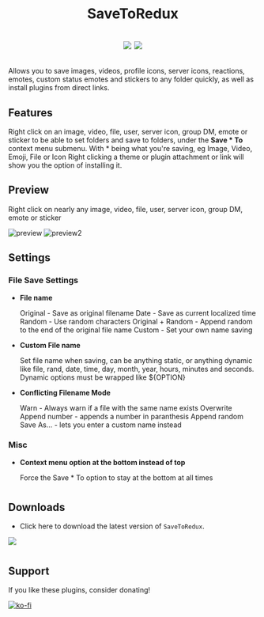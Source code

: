 <h1><p align="center">SaveToRedux</p><p align="center">
<img src="https://img.shields.io/github/stars/1Lighty/BetterDiscordPlugins?color=yellow&style=for-the-badge">
<img src="https://img.shields.io/github/forks/1Lighty/BetterDiscordPlugins?color=blue&style=for-the-badge">
</p></h1>

Allows you to save images, videos, profile icons, server icons, reactions, emotes, custom status emotes and stickers to any folder quickly, as well as install plugins from direct links.

## Features
Right click on an image, video, file, user, server icon, group DM, emote or sticker to be able to set folders and save to folders, under the **Save * To** context menu submenu.
With * being what you're saving, eg Image, Video, Emoji, File or Icon
Right clicking a theme or plugin attachment or link will show you the option of installing it.

## Preview
Right click on nearly any image, video, file, user, server icon, group DM, emote or sticker

![preview](https://i.imgur.com/htOuqtw.png)
![preview2](https://cdn.discordapp.com/attachments/389049952732446733/694622056213512292/5jsZjnlrCBkz.png)

## Settings
### __File Save Settings__
- **File name**

  Original - Save as original filename
Date - Save as current localized time
Random - Use random characters
Original + Random - Append random to the end of the original file name
Custom - Set your own name saving
- **Custom File name**
  
  Set file name when saving, can be anything static, or anything dynamic like file, rand, date, time, day, month, year, hours, minutes and seconds.
Dynamic options must be wrapped like ${OPTION}
- **Conflicting Filename Mode**

  Warn - Always warn if a file with the same name exists
Overwrite
Append number - appends a number in paranthesis
Append random
Save As... - lets you enter a custom name instead
### __Misc__
- **Context menu option at the bottom instead of top**

  Force the Save * To option to stay at the bottom at all times

# <!--used as a divider -->

## Downloads

- Click here to download the latest version of `SaveToRedux`.

<a href="https://1lighty.github.io/BetterDiscordStuff/?plugin=SaveToRedux&dl=1" target="_blank"><img src="https://img.shields.io/badge/Download Here-1C1E23?style=for-the-badge&logo="></a>

# <!--used as a divider -->

## Support
If you like these plugins, consider donating!

[![ko-fi](https://www.ko-fi.com/img/githubbutton_sm.svg)](https://ko-fi.com/L3L01A2WY)
